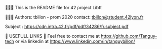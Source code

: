 👨🏻‍💻 This is the README file for 42 project Libft

👨🏼‍🎓 Authors: tbillon - prom 2020 contact: tbillon@student.42lyon.fr

Subject : https://cdn.intra.42.fr/pdf/pdf/34286/fr.subject.pdf

🔗 USEFULL LINKS 🔗
Feel free to contact me at https://github.com/Tanguy-tech or via linkedin at https://www.linkedin.com/in/tanguybillon/
